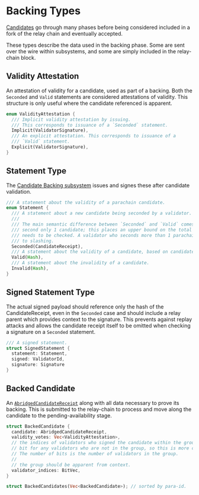 # Backing Types

[Candidates](candidate.html) go through many phases before being considered included in a fork of the relay chain and eventually accepted.

These types describe the data used in the backing phase. Some are sent over the wire within subsystems, and some are simply included in the relay-chain block.

## Validity Attestation

An attestation of validity for a candidate, used as part of a backing. Both the `Seconded` and `Valid` statements are considered attestations of validity. This structure is only useful where the candidate referenced is apparent.

```rust
enum ValidityAttestation {
  /// Implicit validity attestation by issuing.
  /// This corresponds to issuance of a `Seconded` statement.
  Implicit(ValidatorSignature),
  /// An explicit attestation. This corresponds to issuance of a
  /// `Valid` statement.
  Explicit(ValidatorSignature),
}
```

## Statement Type

The [Candidate Backing subsystem](/node/utility/candidate-backing.html) issues and signes these after candidate validation.

```rust
/// A statement about the validity of a parachain candidate.
enum Statement {
  /// A statement about a new candidate being seconded by a validator. This is an implicit validity vote.
  ///
  /// The main semantic difference between `Seconded` and `Valid` comes from the fact that every validator may
  /// second only 1 candidate; this places an upper bound on the total number of candidates whose validity
  /// needs to be checked. A validator who seconds more than 1 parachain candidate per relay head is subject
  /// to slashing.
  Seconded(CandidateReceipt),
  /// A statement about the validity of a candidate, based on candidate's hash.
  Valid(Hash),
  /// A statement about the invalidity of a candidate.
  Invalid(Hash),
}
```

## Signed Statement Type

The actual signed payload should reference only the hash of the CandidateReceipt, even in the `Seconded` case and should include
a relay parent which provides context to the signature. This prevents against replay attacks and allows the candidate receipt itself
to be omitted when checking a signature on a `Seconded` statement.

```rust
/// A signed statement.
struct SignedStatement {
  statement: Statement,
  signed: ValidatorId,
  signature: Signature
}
```

## Backed Candidate

An [`AbridgedCandidateReceipt`](candidate.html#abridgedcandidatereceipt) along with all data necessary to prove its backing. This is submitted to the relay-chain to process and move along the candidate to the pending-availability stage.

```rust
struct BackedCandidate {
  candidate: AbridgedCandidateReceipt,
  validity_votes: Vec<ValidityAttestation>,
  // the indices of validators who signed the candidate within the group. There is no need to include
  // bit for any validators who are not in the group, so this is more compact.
  // The number of bits is the number of validators in the group.
  //
  // the group should be apparent from context.
  validator_indices: BitVec,
}

struct BackedCandidates(Vec<BackedCandidate>); // sorted by para-id.
```
